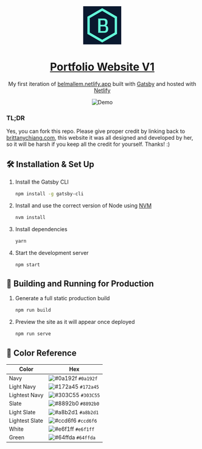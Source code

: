 <div align="center">
  <img alt="Logo" src="https://raw.githubusercontent.com/BELMALLEM/Portfolio-Website/code/src/images/logo.png" width="100" />
</div>
<h1 align="center">
  <a href="https://belmallem.netlify.app/">Portfolio Website V1</a>
</h1>
<p align="center">
  My first iteration of <a href="https://belmallem.netlify.app/" target="_blank">belmallem.netlify.app</a> built with <a href="https://www.gatsbyjs.org/" target="_blank">Gatsby</a> and hosted with <a href="https://app.netlify.com/" target="_blank">Netlify</a>
</p>

<div align="center">
  <img alt="Demo" src="https://raw.githubusercontent.com/BELMALLEM/Portfolio-Website/blob/code/src/images/demo.png" />
</div>

### TL;DR

Yes, you can fork this repo. Please give proper credit by linking back to [brittanychiang.com](https://brittanychiang.com), this website it was all designed and developed by her, so it will be harsh if you keep all the credit for yourself. Thanks! :)

## 🛠 Installation & Set Up

1. Install the Gatsby CLI

   ```sh
   npm install -g gatsby-cli
   ```

2. Install and use the correct version of Node using [NVM](https://github.com/nvm-sh/nvm)

   ```sh
   nvm install
   ```

3. Install dependencies

   ```sh
   yarn
   ```

4. Start the development server

   ```sh
   npm start
   ```

## 🚀 Building and Running for Production

1. Generate a full static production build

   ```sh
   npm run build
   ```

1. Preview the site as it will appear once deployed

   ```sh
   npm run serve
   ```

## 🎨 Color Reference

| Color          | Hex                                                                |
| -------------- | ------------------------------------------------------------------ |
| Navy           | ![#0a192f](https://via.placeholder.com/10/0a192f?text=+) `#0a192f` |
| Light Navy     | ![#172a45](https://via.placeholder.com/10/0a192f?text=+) `#172a45` |
| Lightest Navy  | ![#303C55](https://via.placeholder.com/10/303C55?text=+) `#303C55` |
| Slate          | ![#8892b0](https://via.placeholder.com/10/8892b0?text=+) `#8892b0` |
| Light Slate    | ![#a8b2d1](https://via.placeholder.com/10/a8b2d1?text=+) `#a8b2d1` |
| Lightest Slate | ![#ccd6f6](https://via.placeholder.com/10/ccd6f6?text=+) `#ccd6f6` |
| White          | ![#e6f1ff](https://via.placeholder.com/10/e6f1ff?text=+) `#e6f1ff` |
| Green          | ![#64ffda](https://via.placeholder.com/10/64ffda?text=+) `#64ffda` |
